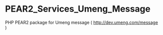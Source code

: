 PEAR2_Services_Umeng_Message
============================

PHP PEAR2 package for Umeng message ( http://dev.umeng.com/message )
